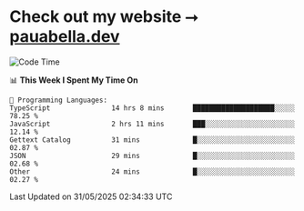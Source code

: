 # Check out my website ⭢ [pauabella.dev](https://pauabella.dev)

<!--START_SECTION:waka-->
![Code Time](http://img.shields.io/badge/Code%20Time-4%2C486%20hrs%2019%20mins-blue)

📊 **This Week I Spent My Time On** 

```text
💬 Programming Languages: 
TypeScript               14 hrs 8 mins       ████████████████████░░░░░   78.25 % 
JavaScript               2 hrs 11 mins       ███░░░░░░░░░░░░░░░░░░░░░░   12.14 % 
Gettext Catalog          31 mins             █░░░░░░░░░░░░░░░░░░░░░░░░   02.87 % 
JSON                     29 mins             █░░░░░░░░░░░░░░░░░░░░░░░░   02.68 % 
Other                    24 mins             █░░░░░░░░░░░░░░░░░░░░░░░░   02.27 % 
```


 Last Updated on 31/05/2025 02:34:33 UTC
<!--END_SECTION:waka-->

